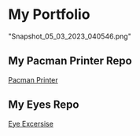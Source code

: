 # My Portfolio
"Snapshot_05_03_2023_040546.png" 

## My Pacman Printer Repo
<a href="https://pyrokyu.github.io/PacmenPrinter"> Pacman Printer</a>

## My Eyes Repo
<a href="https://pyrokyu.github.io/EyeExcersise/"> Eye Excersise</a>
